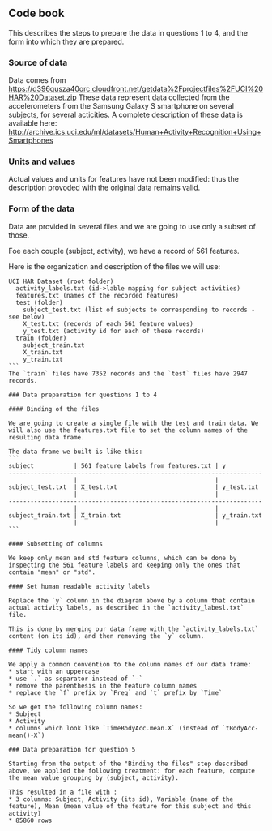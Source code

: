 ## Code book

This describes the steps to prepare the data in questions 1 to 4, and the form into which they are prepared.

### Source of data

Data comes from https://d396qusza40orc.cloudfront.net/getdata%2Fprojectfiles%2FUCI%20HAR%20Dataset.zip 
These data represent data collected from the accelerometers from the Samsung Galaxy S smartphone on several subjects, for several acticities.
A complete description of these data is available here: http://archive.ics.uci.edu/ml/datasets/Human+Activity+Recognition+Using+Smartphones

### Units and values

Actual values and units for features have not been modified: thus the description provoded with the original data remains valid.

### Form of the data

Data are provided in several files and we are going to use only a subset of those.

Foe each couple (subject, activity), we have a record of 561 features.

Here is the organization and description of the files we will use:
````
UCI HAR Dataset (root folder)
  activity_labels.txt (id->lable mapping for subject activities)
  features.txt (names of the recorded features)
  test (folder)
    subject_test.txt (list of subjects to corresponding to records - see below)
    X_test.txt (records of each 561 feature values)
    y_test.txt (activity id for each of these records)
  train (folder)
    subject_train.txt
    X_train.txt
    y_train.txt
```
The `train` files have 7352 records and the `test` files have 2947 records.

### Data preparation for questions 1 to 4

#### Binding of the files

We are going to create a single file with the test and train data. We will also use the features.txt file to set the column names of the resulting data frame.

The data frame we built is like this:
```
subject           | 561 feature labels from features.txt | y
----------------------------------------------------------------------
                  |                                      |
subject_test.txt  | X_test.txt                           | y_test.txt
                  |                                      |      
----------------------------------------------------------------------
                  |                                      |
subject_train.txt | X_train.txt                          | y_train.txt
                  |                                      |
```

#### Subsetting of columns

We keep only mean and std feature columns, which can be done by inspecting the 561 feature labels and keeping only the ones that contain "mean" or "std".

#### Set human readable activity labels

Replace the `y` column in the diagram above by a column that contain actual activity labels, as described in the `activity_labesl.txt` file.

This is done by merging our data frame with the `activity_labels.txt` content (on its id), and then removing the `y` column.

#### Tidy column names

We apply a common convention to the column names of our data frame:
* start with an uppercase
* use `.` as separator instead of `-`
* remove the parenthesis in the feature column names
* replace the `f` prefix by `Freq` and `t` prefix by `Time`

So we get the following column names:
* Subject
* Activity
* columns which look like `TimeBodyAcc.mean.X` (instead of `tBodyAcc-mean()-X`)

### Data preparation for question 5

Starting from the output of the "Binding the files" step described above, we applied the following treatment: for each feature, compute the mean value grouping by (subject, activity).

This resulted in a file with :
* 3 columns: Subject, Activity (its id), Variable (name of the feature), Mean (mean value of the feature for this subject and this activity)
* 85860 rows








